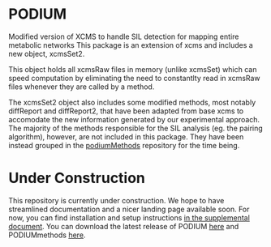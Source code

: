 # PODIUM
Modified version of XCMS to handle SIL detection for mapping entire metabolic networks
This package is an extension of xcms and includes a new object, xcmsSet2.

This object holds all xcmsRaw files in memory (unlike xcmsSet) which can speed computation by eliminating
the need to constantlty read in xcmsRaw files whenever they are called by a method.

The xcmsSet2 object also includes some modified methods, most notably diffReport and diffReport2, that have
been adapted from base xcms to accomodate the new information generated by our experimental approach.
The majority of the methods responsible for the SIL analysis (eg. the pairing algorithm), however, are not included in this package.
They have been instead grouped in the [podiumMethods](https://github.com/chapple-lab/podiumMethods) repository for the time being.

# Under Construction
This repository is currently under construction.  We hope to have streamlined documentation and a nicer landing page available soon.  For now, you can find installation and setup instructions [in the supplemental document](https://github.com/chapple-lab/podium/blob/master/buildignore/Supplement_and_Instruction_Manual.pdf).  You can download the latest release of PODIUM [here](https://github.com/chapple-lab/podium/releases/download/initial_pre_release/podium_1.2.0.tar.gz) and PODIUMmethods [here](https://github.com/chapple-lab/podiumMethods/raw/master/buildignore/sources/podiumMethods_1.2.0.tar.gz).
